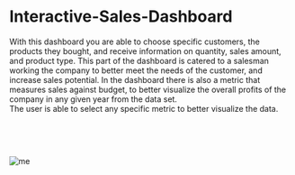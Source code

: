 # Interactive-Sales-Dashboard
With this dashboard you are able to choose specific customers, the products they bought, and receive information on quantity, sales amount, and product type. This part of the dashboard is catered to a salesman working the company to better meet the needs of the customer, and increase sales potential. In the dashboard there is also a metric that measures sales against budget, to better visualize the overall profits of the company in any given year from the data set.
<br>
The user is able to select any specific metric to better visualize the data.
<pre>



</pre>
![me](https://github.com/snakemint/Interactive-Sales-Dashboard/blob/main/SalesDashboard.gif)

